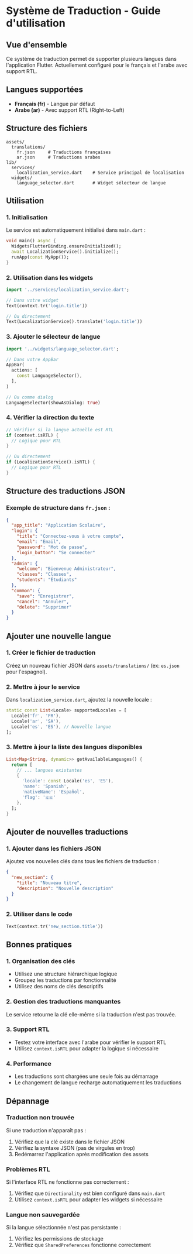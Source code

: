 # Système de Traduction - Guide d'utilisation

## Vue d'ensemble

Ce système de traduction permet de supporter plusieurs langues dans l'application Flutter. Actuellement configuré pour le français et l'arabe avec support RTL.

## Langues supportées

- **Français (fr)** - Langue par défaut
- **Arabe (ar)** - Avec support RTL (Right-to-Left)

## Structure des fichiers

```
assets/
  translations/
    fr.json     # Traductions françaises
    ar.json     # Traductions arabes
lib/
  services/
    localization_service.dart    # Service principal de localisation
  widgets/
    language_selector.dart       # Widget sélecteur de langue
```

## Utilisation

### 1. Initialisation

Le service est automatiquement initialisé dans `main.dart` :

```dart
void main() async {
  WidgetsFlutterBinding.ensureInitialized();
  await LocalizationService().initialize();
  runApp(const MyApp());
}
```

### 2. Utilisation dans les widgets

```dart
import '../services/localization_service.dart';

// Dans votre widget
Text(context.tr('login.title'))

// Ou directement
Text(LocalizationService().translate('login.title'))
```

### 3. Ajouter le sélecteur de langue

```dart
import '../widgets/language_selector.dart';

// Dans votre AppBar
AppBar(
  actions: [
    const LanguageSelector(),
  ],
)

// Ou comme dialog
LanguageSelector(showAsDialog: true)
```

### 4. Vérifier la direction du texte

```dart
// Vérifier si la langue actuelle est RTL
if (context.isRTL) {
  // Logique pour RTL
}

// Ou directement
if (LocalizationService().isRTL) {
  // Logique pour RTL
}
```

## Structure des traductions JSON

### Exemple de structure dans `fr.json` :

```json
{
  "app_title": "Application Scolaire",
  "login": {
    "title": "Connectez-vous à votre compte",
    "email": "Email",
    "password": "Mot de passe",
    "login_button": "Se connecter"
  },
  "admin": {
    "welcome": "Bienvenue Administrateur",
    "classes": "Classes",
    "students": "Étudiants"
  },
  "common": {
    "save": "Enregistrer",
    "cancel": "Annuler",
    "delete": "Supprimer"
  }
}
```

## Ajouter une nouvelle langue

### 1. Créer le fichier de traduction

Créez un nouveau fichier JSON dans `assets/translations/` (ex: `es.json` pour l'espagnol).

### 2. Mettre à jour le service

Dans `localization_service.dart`, ajoutez la nouvelle locale :

```dart
static const List<Locale> supportedLocales = [
  Locale('fr', 'FR'),
  Locale('ar', 'SA'),
  Locale('es', 'ES'), // Nouvelle langue
];
```

### 3. Mettre à jour la liste des langues disponibles

```dart
List<Map<String, dynamic>> getAvailableLanguages() {
  return [
    // ... langues existantes
    {
      'locale': const Locale('es', 'ES'),
      'name': 'Spanish',
      'nativeName': 'Español',
      'flag': '🇪🇸'
    },
  ];
}
```

## Ajouter de nouvelles traductions

### 1. Ajouter dans les fichiers JSON

Ajoutez vos nouvelles clés dans tous les fichiers de traduction :

```json
{
  "new_section": {
    "title": "Nouveau titre",
    "description": "Nouvelle description"
  }
}
```

### 2. Utiliser dans le code

```dart
Text(context.tr('new_section.title'))
```

## Bonnes pratiques

### 1. Organisation des clés

- Utilisez une structure hiérarchique logique
- Groupez les traductions par fonctionnalité
- Utilisez des noms de clés descriptifs

### 2. Gestion des traductions manquantes

Le service retourne la clé elle-même si la traduction n'est pas trouvée.

### 3. Support RTL

- Testez votre interface avec l'arabe pour vérifier le support RTL
- Utilisez `context.isRTL` pour adapter la logique si nécessaire

### 4. Performance

- Les traductions sont chargées une seule fois au démarrage
- Le changement de langue recharge automatiquement les traductions

## Dépannage

### Traduction non trouvée

Si une traduction n'apparaît pas :
1. Vérifiez que la clé existe dans le fichier JSON
2. Vérifiez la syntaxe JSON (pas de virgules en trop)
3. Redémarrez l'application après modification des assets

### Problèmes RTL

Si l'interface RTL ne fonctionne pas correctement :
1. Vérifiez que `Directionality` est bien configuré dans `main.dart`
2. Utilisez `context.isRTL` pour adapter les widgets si nécessaire

### Langue non sauvegardée

Si la langue sélectionnée n'est pas persistante :
1. Vérifiez les permissions de stockage
2. Vérifiez que `SharedPreferences` fonctionne correctement
